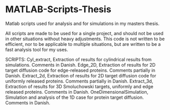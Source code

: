 # MATLAB-Scripts-Thesis
Matlab scripts used for analysis and for simulations in my masters thesis. 

All scripts are made to be used for a single project, and should not be used in other situations without heavy adjustments. This code is not written to be efficient, nor to be applicable to multiple situations, but are written to be a fast analysis tool for my uses.

SCRIPTS:
  Cyl_extract, Extraction of results for cylindrical results from simulations. Comments in Danish.
  Edge_2D, Extraction of results for 2D target diffusion code for edge-released proteins. Comments partially in Danish.
  Extract_2d, Extraction of results for 2D target diffusion code for uniformly released proteins. Comments partially in Danish. 
  Extract_3d, Extraction of results for 3D Smoluchowski targets, uniformly and edge released proteins. Comments in Danish.
  OneDimensionalSimulation, Simulation and analysis of the 1D case for protein target diffusion. Comments in Danish.


  
